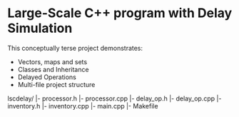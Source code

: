 # Large-Scale C++ program with Delay Simulation

This conceptually terse project demonstrates:
- Vectors, maps and sets
- Classes and Inheritance
- Delayed Operations
- Multi-file project structure

lscdelay/
|- processor.h
|- processor.cpp
|- delay_op.h
|- delay_op.cpp
|- inventory.h
|- inventory.cpp
|- main.cpp
|- Makefile

